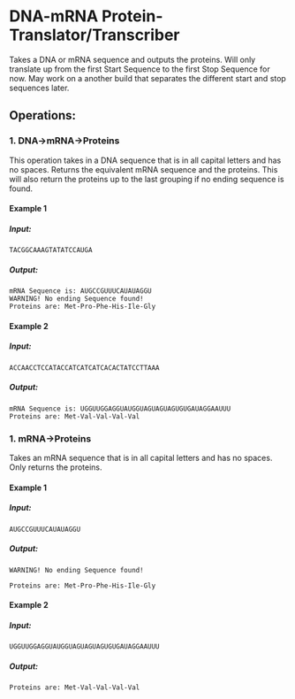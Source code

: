 # DNA-mRNA Protein-Translator/Transcriber
Takes a DNA or mRNA sequence and outputs the proteins. Will only translate up from the first Start Sequence to the first Stop Sequence for now. May work on a another build that separates the different start and stop sequences later.

## Operations: ##

### 1. DNA->mRNA->Proteins ###
This operation takes in a DNA sequence that is in all capital letters and has no spaces. Returns the equivalent mRNA sequence and the proteins. This will also return the proteins up to the last grouping if no ending sequence is found.

#### Example 1 ####
##### Input: #####
`TACGGCAAAGTATATCCAUGA`

##### Output: #####
```
mRNA Sequence is: AUGCCGUUUCAUAUAGGU
WARNING! No ending Sequence found!
Proteins are: Met-Pro-Phe-His-Ile-Gly
```

#### Example 2 ####
##### Input: #####
`ACCAACCTCCATACCATCATCATCACACTATCCTTAAA`
##### Output: #####
```
mRNA Sequence is: UGGUUGGAGGUAUGGUAGUAGUAGUGUGAUAGGAAUUU
Proteins are: Met-Val-Val-Val-Val
```

### 1. mRNA->Proteins ###
Takes an mRNA sequence that is in all capital letters and has no spaces. Only returns the proteins. 

#### Example 1 ####
##### Input: #####
`AUGCCGUUUCAUAUAGGU`

##### Output: #####
```
WARNING! No ending Sequence found!

Proteins are: Met-Pro-Phe-His-Ile-Gly
```

#### Example 2 ####
##### Input: #####
`UGGUUGGAGGUAUGGUAGUAGUAGUGUGAUAGGAAUUU`
##### Output: #####
`Proteins are: Met-Val-Val-Val-Val`
